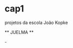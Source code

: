 # cap1
projetos da escola João Kopke

** JUELMA **

-[](https://media1.tenor.com/m/IhYYw_L2bowAAAAC/time-to-do-friday-dance-cat.gif)

